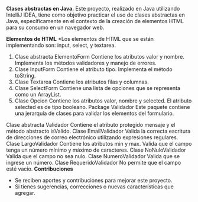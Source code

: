 **Clases abstractas en Java.**
Este proyecto, realizado en Java utilizando IntelliJ IDEA, tiene como objetivo practicar el uso de clases abstractas en Java, específicamente en el contexto de la creación de elementos HTML para su consumo en un navegador web.

**Elementos de HTML**
*Los elementos de HTML que se están implementando son: input, select, y textarea.

1. Clase abstracta ElementoForm
Contiene los atributos valor y nombre.
Implementa los métodos validadores y manejo de errores.
2. Clase InputForm
Contiene el atributo tipo.
Implementa el método toString.
3. Clase Textarea
Contiene los atributos filas y columnas.
4. Clase SelectForm
Contiene una lista de opciones que se representa como un ArrayList.
5. Clase Opcion
Contiene los atributos valor, nombre y selected.
El atributo selected es de tipo booleano.
Package Validador
Este paquete contiene una jerarquía de clases para validar los elementos del formulario.

Clase abstracta Validador
Contiene el atributo protegido mensaje y el método abstracto isValido.
Clase EmailValidador
Valida la correcta escritura de direcciones de correo electrónico utilizando expresiones regulares.
Clase LargoValidador
Contiene los atributos min y max.
Valida que el campo tenga un número mínimo y máximo de caracteres.
Clase NoNuloValidador
Valida que el campo no sea nulo.
Clase NumeroValidador
Valida que se ingrese un número.
Clase RequeridoValidador
No permite que el campo esté vacío.
**Contribuciones**  
- Se reciben aportes y contribuciones para mejorar este proyecto. 
- Si tienes sugerencias, correcciones o nuevas características que agregar.


